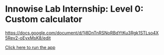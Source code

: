 # Innowise Lab Internship: Level 0: Custom calculator



https://docs.google.com/document/d/1j8DnTnRSNoRBdYtKu3Rgk1STLso4X5Rev2-oEyxMsK8/edit

[Click here to run the app](https://isushkevich.github.io/Calculator)
